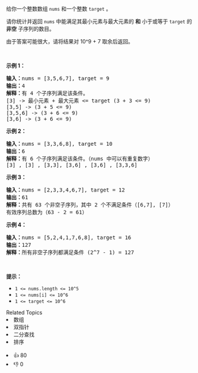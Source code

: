 <p>给你一个整数数组 <code>nums</code> 和一个整数 <code>target</code> 。</p>

<p>请你统计并返回 <code>nums</code> 中能满足其最小元素与最大元素的 <strong>和</strong> 小于或等于 <code>target</code> 的 <strong>非空</strong> 子序列的数目。</p>

<p>由于答案可能很大，请将结果对 10^9 + 7 取余后返回。</p>

<p>&nbsp;</p>

<p><strong>示例 1：</strong></p>

<pre><strong>输入：</strong>nums = [3,5,6,7], target = 9
<strong>输出：</strong>4
<strong>解释：</strong>有 4 个子序列满足该条件。
[3] -&gt; 最小元素 + 最大元素 &lt;= target (3 + 3 &lt;= 9)
[3,5] -&gt; (3 + 5 &lt;= 9)
[3,5,6] -&gt; (3 + 6 &lt;= 9)
[3,6] -&gt; (3 + 6 &lt;= 9)
</pre>

<p><strong>示例 2：</strong></p>

<pre><strong>输入：</strong>nums = [3,3,6,8], target = 10
<strong>输出：</strong>6
<strong>解释：</strong>有 6 个子序列满足该条件。（nums 中可以有重复数字）
[3] , [3] , [3,3], [3,6] , [3,6] , [3,3,6]</pre>

<p><strong>示例 3：</strong></p>

<pre><strong>输入：</strong>nums = [2,3,3,4,6,7], target = 12
<strong>输出：</strong>61
<strong>解释：</strong>共有 63 个非空子序列，其中 2 个不满足条件（[6,7], [7]）
有效序列总数为（63 - 2 = 61）
</pre>

<p><strong>示例 4：</strong></p>

<pre><strong>输入：</strong>nums = [5,2,4,1,7,6,8], target = 16
<strong>输出：</strong>127
<strong>解释：</strong>所有非空子序列都满足条件 (2^7 - 1) = 127</pre>

<p>&nbsp;</p>

<p><strong>提示：</strong></p>

<ul>
	<li><code>1 &lt;= nums.length &lt;= 10^5</code></li>
	<li><code>1 &lt;= nums[i] &lt;= 10^6</code></li>
	<li><code>1 &lt;= target &lt;= 10^6</code></li>
</ul>
<div><div>Related Topics</div><div><li>数组</li><li>双指针</li><li>二分查找</li><li>排序</li></div></div><br><div><li>👍 80</li><li>👎 0</li></div>